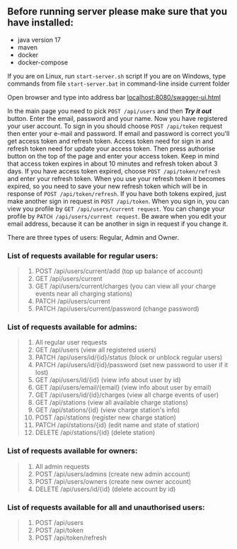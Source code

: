 ## Before running server please make sure that you have installed:
 
 - java version 17
 - maven
 - docker
 - docker-compose

If you are on Linux, run `start-server.sh` script
If you are on Windows, type commands from file `start-server.bat` in command-line inside current folder

Open browser and type into address bar [localhost:8080/swagger-ui.html](http://localhost:8080/swagger-ui.html)

In the main page you need to pick `POST /api/users` and then ***Try it out*** button.
Enter the email, password and your name. Now you have registered your user account.
To sign in you should choose `POST /api/token` request then enter your e-mail and password.
If email and password is correct you'll get access token and refresh token.
Access token need for sign in and refresh token need for update your access token.
Then press authorise button on the top of the page and enter your access token.
Keep in mind that access token expires in about 10 minutes and refresh token about 3 days.
If you have access token expired, choose `POST /api/token/refresh` and enter your refresh token.
When you use your refresh token it becomes expired, so you need to save your new refresh token which will be in response of `POST /api/token/refresh`.
If you have both tokens expired, just make another sign in request in `POST /api/token`.
When you sign in, you can view you profile by `GET /api/users/current request`.
You can change your profile by `PATCH /api/users/current request`.
Be aware when you edit your email address, because it can be another in sign in request if you change it.

There are three types of users: Regular, Admin and Owner.

### List of requests available for regular users:

> 1. POST /api/users/current/add (top up balance of account)
> 2. GET  /api/users/current 
> 3. GET /api/users/current/charges (you can view all your charge events near all charging stations)
> 4. PATCH /api/users/current 
> 5. PATCH /api/users/current/password (change password)

### List of requests available for admins:

> 1. All regular user requests 
> 2. GET /api/users (view all registered users)
> 3. PATCH /api/users/id/{id}/status (block or unblock regular users)
> 4. PATCH /api/users/id/{id}/password (set new password to user if it lost)
> 5. GET /api/users/id/{id} (view info about user by id)
> 6. GET /api/users/email/{email} (view info about user by email)
> 7. GET /api/users/id/{id}/charges (view all charge events of user)
> 8. GET /api/stations (view all available charge stations)
> 9. GET /api/stations/{id} (view charge station's info)
> 10. POST /api/stations (register new charge station)
> 11. PATCH /api/stations/{id} (edit name and state of station)
> 12. DELETE /api/stations/{id} (delete station)

### List of requests available for owners:

> 1. All admin requests 
> 2. POST /api/users/admins (create new admin account)
> 3. POST /api/users/owners (create new owner account)
> 4. DELETE /api/users/id/{id} (delete account by id)

### List of requests available for all and unauthorised users:

> 1. POST /api/users 
> 2. POST /api/token 
> 3. POST /api/token/refresh